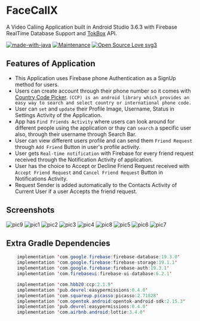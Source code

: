 # FaceCallX 

A Video Caliing Application built in Android Studio 3.6.3 with Firebase RealTime Database Support and [TokBox](https://tokbox.com/developer/) API.

[![made-with-java](https://img.shields.io/badge/Made%20with-Java-1f425f.svg)](https://www.oracle.com/java/technologies/)  [![Maintenance](https://img.shields.io/badge/Maintained%3F-yes-green.svg)](https://GitHub.com/Naereen/StrapDown.js/graphs/commit-activity)
[![Open Source Love svg3](https://badges.frapsoft.com/os/v3/open-source.svg?v=103)](https://github.com/ellerbrock/open-source-badges/)

## Features of Application

- This Application uses Firebase phone Authentication as a SignUp method for users.
- Users can create account through their phone number so it comes with [Country Code Picker](https://github.com/hbb20/CountryCodePickerProject).
    `(CCP) is an android library which provides an easy way to search and select country or international phone code.`
- User can `set` and `update` their Profile Image, Username, Status in Settings Activity of the Application.
- App has `Find Friends Activity` where users can look around for different people using the application or thay can `search` a specific user also, through their username through Search Bar.
- User can view different users profile and can send them `Friend Request` through `Add Friend` Button in user's profile activity.
- User gets `Real-time notification` with Firebase for every friend request received through the Notification Activity of application.
- User has the choice to Accept or Decline Friend Request received with `Accept Friend Request` and `Cancel Friend Request` Button in Notifications Activity.
- Request Sender is added automatically to the Contacts Activity of Current User if a user Accepts the friend request.

## Screenshots

![pic9](https://user-images.githubusercontent.com/65825310/85925308-27876f00-b8b5-11ea-900e-c50149453397.png)
![pic1](https://user-images.githubusercontent.com/65825310/85925357-8947d900-b8b5-11ea-80de-69e8519dc40a.png)
![pic2](https://user-images.githubusercontent.com/65825310/85925438-1a1eb480-b8b6-11ea-9468-34b88c6ce33b.png)
![pic3](https://user-images.githubusercontent.com/65825310/85925464-36225600-b8b6-11ea-9ba2-592423d8b14b.png)
![pic4](https://user-images.githubusercontent.com/65825310/85925481-50f4ca80-b8b6-11ea-9db3-0f1f00d92981.png)
![pic8](https://user-images.githubusercontent.com/65825310/85925530-9ca77400-b8b6-11ea-96c3-9d5227406722.png)
![pic5](https://user-images.githubusercontent.com/65825310/85925490-64079a80-b8b6-11ea-93a7-4920fd820b13.png)
![pic6](https://user-images.githubusercontent.com/65825310/85925513-797cc480-b8b6-11ea-9660-1b2dfb5da7d7.png)
![pic7](https://user-images.githubusercontent.com/65825310/85925523-86011d00-b8b6-11ea-9a80-c442bc55adfb.png)

## Extra Gradle Dependencies
```Java
    implementation 'com.google.firebase:firebase-database:19.3.0'
    implementation 'com.google.firebase:firebase-storage:19.1.1'
    implementation 'com.google.firebase:firebase-auth:19.3.1'
    implementation 'com.firebaseui:firebase-ui-database:6.2.1'

    implementation 'com.hbb20:ccp:2.1.9'
    implementation 'pub.devrel:easypermissions:0.4.0'
    implementation 'com.squareup.picasso:picasso:2.71828'
    implementation 'com.opentok.android:opentok-android-sdk:2.15.3'
    implementation 'pub.devrel:easypermissions:0.4.0'
    implementation 'com.airbnb.android:lottie:3.4.0'
```

